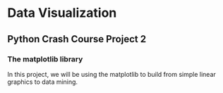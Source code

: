 # Data Visualization
## Python Crash Course Project 2
### The matplotlib library
In this project, we will be using the matplotlib to build from simple linear graphics to data mining.
